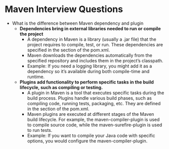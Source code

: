 # Maven Interview Questions

* What is the difference between Maven dependency and plugin
  * **Dependencies bring in external libraries needed to run or compile the project**
    * A dependency in Maven is a library (usually a .jar file) that the project requires to compile, test, or run. These dependencies are specified in the <dependencies> section of the pom.xml. 
    * Maven downloads the dependencies automatically from the specified repository and includes them in the project’s classpath. 
    * Example: If you need a logging library, you might add it as a dependency so it’s available during both compile-time and runtime.
  * **Plugins add functionality to perform specific tasks in the build lifecycle, such as compiling or testing.**
    * A plugin in Maven is a tool that executes specific tasks during the build process. Plugins handle various build phases, such as compiling code, running tests, packaging, etc. They are defined in the <build><plugins> section of the pom.xml. 
    * Maven plugins are executed at different stages of the Maven build lifecycle. For example, the maven-compiler-plugin is used to compile source code, while the maven-surefire-plugin is used to run tests. 
    * Example: If you want to compile your Java code with specific options, you would configure the maven-compiler-plugin.